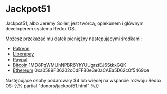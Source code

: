 # Jackpot51

Jackpot51, albo Jeremy Soller, jest twórcą, opiekunem i głównym developerem systemu Redox OS.

Możesz przekazać mu datek pieniężny następującymi środkami:

- [Patreon](https://www.patreon.com/redox_os)
- [Liberapay](https://liberapay.com/redox_os)
- [Paypal](https://www.paypal.me/redoxos)
- [Bitcoin](bitcoin:1MD8PqWMUhNPBR6YhYUUgrztEJ6StkxGQK) 1MD8PqWMUhNPBR6YhYUUgrztEJ6StkxGQK
- [Ethereum](ethereum:0xa0589F36202c6dFFB0e3e0aCAEa5D62c0f5469ce) 0xa0589F36202c6dFFB0e3e0aCAEa5D62c0f5469ce

Następujące osoby podarowały $4 lub więcej na wsparcie rozwoju Redox OS:
{{% partial "donors/jackpot51.html" %}}
